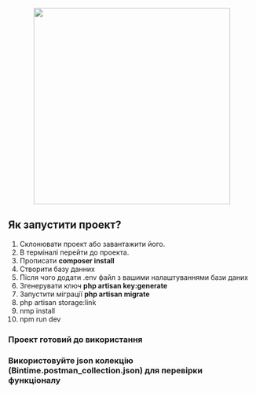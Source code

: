 <p align="center"><a href="https://laravel.com" target="_blank"><img src="https://raw.githubusercontent.com/laravel/art/master/logo-lockup/5%20SVG/2%20CMYK/1%20Full%20Color/laravel-logolockup-cmyk-red.svg" width="400"></a>

## Як запустити проект? 

1) Склонювати проект або завантажити його.
2) В терміналі перейти до проекта.
3) Прописати <b>composer install</b>
4) Створити базу данних
5) Після чого додати .env файл з вашими налаштуваннями бази даних
6) Згенерувати ключ <b>php artisan key:generate</b>
7) Запустити міграції <b>php artisan migrate</b>
8) php artisan storage:link
9) nmp install
10) npm run dev

### Проект готовий до використання

### Використовуйте json колекцію (Bintime.postman_collection.json) для перевірки функціоналу

